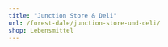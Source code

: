 ```yaml
---
title: "Junction Store & Deli"
url: /forest-dale/junction-store-und-deli/
shop: Lebensmittel
---
```

